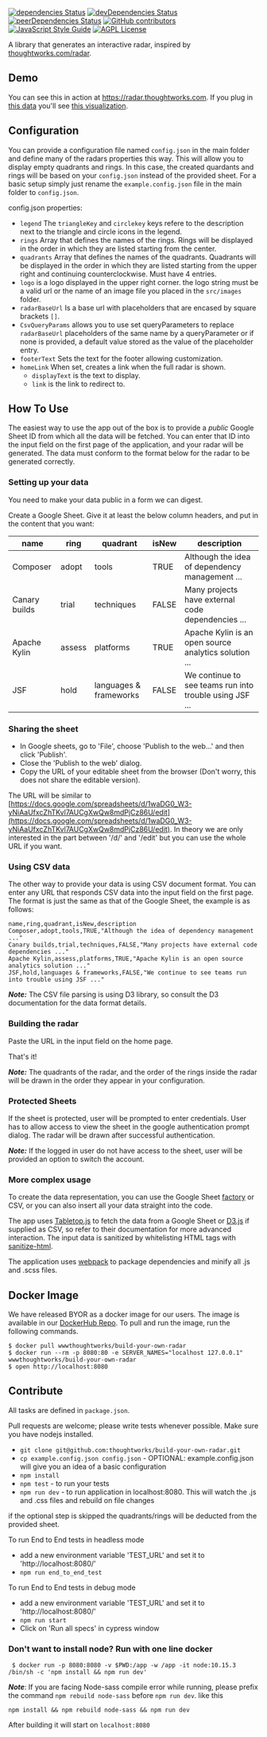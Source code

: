 [![dependencies Status](https://david-dm.org/raiffeisensoftware/build-your-own-radar/status.svg)](https://david-dm.org/raiffeisensoftware/build-your-own-radar)
[![devDependencies Status](https://david-dm.org/raiffeisensoftware/build-your-own-radar/dev-status.svg)](https://david-dm.org/raiffeisensoftware/build-your-own-radar?type=dev)
[![peerDependencies Status](https://david-dm.org/raiffeisensoftware/build-your-own-radar/peer-status.svg)](https://david-dm.org/raiffeisensoftware/build-your-own-radar?type=peer)
[![GitHub contributors](https://badgen.net/github/contributors/raiffeisensoftware/build-your-own-radar?color=cyan)](https://github.com/raiffeisensoftware/build-your-own-radar/graphs/contributors)
[![JavaScript Style Guide](https://img.shields.io/badge/code_style-standard-brightgreen.svg)](https://standardjs.com)
[![AGPL License](https://badgen.net/github/license/raiffeisensoftware/build-your-own-radar)](https://github.com/raiffeisensoftware/build-your-own-radar)


A library that generates an interactive radar, inspired by [thoughtworks.com/radar](http://thoughtworks.com/radar).

## Demo

You can see this in action at https://radar.thoughtworks.com. If you plug in [this data](https://docs.google.com/spreadsheets/d/1YXkrgV7Y6zShiPeyw4Y5_19QOfu5I6CyH5sGnbkEyiI/) you'll see [this visualization](https://radar.thoughtworks.com/?sheetId=https://docs.google.com/spreadsheets/d/1YXkrgV7Y6zShiPeyw4Y5_19QOfu5I6CyH5sGnbkEyiI). 

## Configuration

You can provide a configuration file named `config.json` in the main folder and define many of the radars properties this way.
This will allow you to display empty quadrants and rings. 
In this case, the created quardants and rings will be based on your `config.json` instead of the provided sheet.
For a basic setup simply just rename the `example.config.json` file in the main folder to `config.json`.

config.json properties:

- `legend` The `triangleKey` and `circlekey` keys refere to the description next to the triangle and circle icons in the legend.
- `rings` Array that defines the names of the rings. Rings will be displayed in the order in which they are listed starting from the center.
- `quadrants` Array that defines the names of the quadrants. Quadrants will be displayed in the order in which they are listed starting from the upper right and continuing counterclockwise. Must have 4 entries.
- `logo` is a logo displayed in the upper right corner. the logo string must be a valid url or the name of an image file you placed in the `src/images` folder.
- `radarBaseUrl` Is a base url with placeholders that are encased by square brackets `[]`.
- `CsvQueryParams` allows you to use set queryParameters to replace `radarBaseUrl` placeholders of the same name by a queryParameter or if none is provided, a default value stored as the value of the placeholder entry.
- `footerText` Sets the text for the footer allowing customization.
- `homeLink` When set, creates a link when the full radar is shown. 
    - `displayText` is the text to display.
    - `link` is the link to redirect to.

## How To Use

The easiest way to use the app out of the box is to provide a *public* Google Sheet ID from which all the data will be fetched. You can enter that ID into the input field on the first page of the application, and your radar will be generated. The data must conform to the format below for the radar to be generated correctly.

### Setting up your data

You need to make your data public in a form we can digest.

Create a Google Sheet. Give it at least the below column headers, and put in the content that you want:

| name          | ring   | quadrant               | isNew | description                                             |
|---------------|--------|------------------------|-------|---------------------------------------------------------|
| Composer      | adopt  | tools                  | TRUE  | Although the idea of dependency management ...          |
| Canary builds | trial  | techniques             | FALSE | Many projects have external code dependencies ...       |
| Apache Kylin  | assess | platforms              | TRUE  | Apache Kylin is an open source analytics solution ...   |
| JSF           | hold   | languages & frameworks | FALSE | We continue to see teams run into trouble using JSF ... |

### Sharing the sheet

* In Google sheets, go to 'File', choose 'Publish to the web...' and then click 'Publish'.
* Close the 'Publish to the web' dialog.
* Copy the URL of your editable sheet from the browser (Don't worry, this does not share the editable version). 

The URL will be similar to [https://docs.google.com/spreadsheets/d/1waDG0_W3-yNiAaUfxcZhTKvl7AUCgXwQw8mdPjCz86U/edit](https://docs.google.com/spreadsheets/d/1waDG0_W3-yNiAaUfxcZhTKvl7AUCgXwQw8mdPjCz86U/edit). In theory we are only interested in the part between '/d/' and '/edit' but you can use the whole URL if you want.

### Using CSV data
The other way to provide your data is using CSV document format.
You can enter any URL that responds CSV data into the input field on the first page.
The format is just the same as that of the Google Sheet, the example is as follows:

```
name,ring,quadrant,isNew,description  
Composer,adopt,tools,TRUE,"Although the idea of dependency management ..."  
Canary builds,trial,techniques,FALSE,"Many projects have external code dependencies ..."  
Apache Kylin,assess,platforms,TRUE,"Apache Kylin is an open source analytics solution ..."  
JSF,hold,languages & frameworks,FALSE,"We continue to see teams run into trouble using JSF ..."  
```

***Note:*** The CSV file parsing is using D3 library, so consult the D3 documentation for the data format details.

### Building the radar

Paste the URL in the input field on the home page.

That's it!

***Note:*** The quadrants of the radar, and the order of the rings inside the radar will be drawn in the order they appear in your configuration.

### Protected Sheets

If the sheet is protected, user will be prompted to enter credentials. User has to allow access to view the sheet in the google authentication prompt dialog. The radar will be drawn after successful authentication.

***Note:*** If the logged in user do not have access to the sheet, user will be provided an option to switch the account.

### More complex usage

To create the data representation, you can use the Google Sheet [factory](/src/util/factory.js) or CSV, or you can also insert all your data straight into the code.

The app uses [Tabletop.js](https://github.com/jsoma/tabletop) to fetch the data from a Google Sheet or [D3.js](https://d3js.org/) if supplied as CSV, so refer to their documentation for more advanced interaction.  The input data is sanitized by whitelisting HTML tags with [sanitize-html](https://github.com/punkave/sanitize-html).

The application uses [webpack](https://webpack.github.io/) to package dependencies and minify all .js and .scss files.

## Docker Image
We have released BYOR as a docker image for our users. The image is available in our [DockerHub Repo](https://hub.docker.com/r/wwwthoughtworks/build-your-own-radar/). To pull and run the image, run the following commands.

```
$ docker pull wwwthoughtworks/build-your-own-radar
$ docker run --rm -p 8080:80 -e SERVER_NAMES="localhost 127.0.0.1" wwwthoughtworks/build-your-own-radar
$ open http://localhost:8080
```

## Contribute

All tasks are defined in `package.json`.

Pull requests are welcome; please write tests whenever possible. 
Make sure you have nodejs installed.

- `git clone git@github.com:thoughtworks/build-your-own-radar.git`
- `cp example.config.json config.json` - OPTIONAL: example.config.json will give you an idea of a basic configuration
- `npm install`
- `npm test` - to run your tests
- `npm run dev` - to run application in localhost:8080. This will watch the .js and .css files and rebuild on file changes

if the optional step is skipped the quadrants/rings will be deducted from the provided sheet.

To run End to End tests in headless mode
- add a new environment variable 'TEST_URL' and set it to 'http://localhost:8080/'
- `npm run end_to_end_test`

To run End to End tests in debug mode
- add a new environment variable 'TEST_URL' and set it to 'http://localhost:8080/'
- `npm run start`
- Click on 'Run all specs' in cypress window

### Don't want to install node? Run with one line docker

     $ docker run -p 8080:8080 -v $PWD:/app -w /app -it node:10.15.3 /bin/sh -c 'npm install && npm run dev'

***Note***: If you are facing Node-sass compile error while running, please prefix the command `npm rebuild node-sass` before `npm run dev`. like this
```
npm install && npm rebuild node-sass && npm run dev
```

After building it will start on `localhost:8080`
